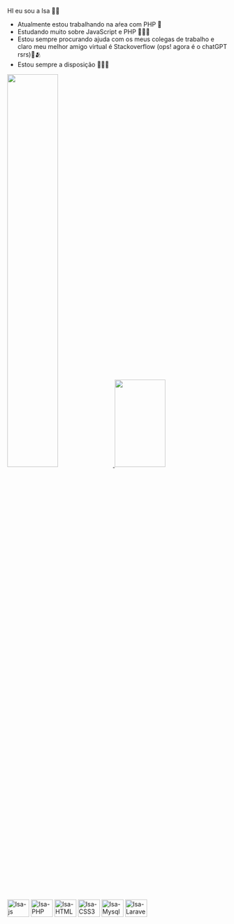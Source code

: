 HI  eu sou a  Isa ✌🏻

- Atualmente estou trabalhando na aŕea com PHP 🥳
- Estudando muito sobre JavaScript e PHP 🫶🏻🤯
- Estou sempre procurando ajuda com os meus colegas de trabalho e claro meu melhor amigo virtual é Stackoverflow (ops! agora é o chatGPT rsrs)🤩🫂
- Estou sempre a disposição 🫡💪🏻

<div>
    <a href="https://github.com/IsabellaC4V3">
    <img width="48%"  src="https://github-readme-stats.vercel.app/api?username=IsabellaC4V3&show_icons=true&theme=panda&include_all_commits=true&count_private=true"/>
    <img width="48%" height="200em" src="https://github-readme-stats.vercel.app/api/top-langs/?username=IsabellaC4V3&layout=compact&langs_count=16&theme=panda"/>
    </a>
</div>

<br>

<div>
    <img aligne="center" alt="Isa-js" height="40" width="50" src="https://cdn.jsdelivr.net/gh/devicons/devicon/icons/javascript/javascript-original.svg">
    <img aligne="center" alt="Isa-PHP" height="40" width="50" src="https://cdn.jsdelivr.net/gh/devicons/devicon/icons/php/php-original.svg">
    <img aligne="center" alt="Isa-HTML" height="40" width="50" src="https://cdn.jsdelivr.net/gh/devicons/devicon/icons/html5/html5-original.svg">
    <img aligne="center" alt="Isa-CSS3" height="40" width="50" src="https://cdn.jsdelivr.net/gh/devicons/devicon/icons/css3/css3-original.svg">
    <img aligne="center" alt="Isa-Mysql" height="40" width="50" src="https://cdn.jsdelivr.net/gh/devicons/devicon/icons/mysql/mysql-original.svg">
    <img aligne="center" alt="Isa-Laravel" height="40" width="50" src="https://cdn.jsdelivr.net/gh/devicons/devicon/icons/laravel/laravel-plain.svg">
</div>




